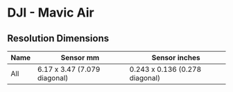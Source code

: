 # DJI - Mavic Air

## Resolution Dimensions

| Name   | Sensor mm                    | Sensor inches                  |
|--------|------------------------------|--------------------------------|
| All    | 6.17 x 3.47 (7.079 diagonal) | 0.243 x 0.136 (0.278 diagonal) |
